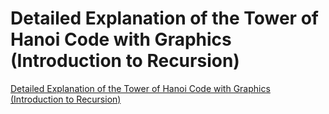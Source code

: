 # Detailed Explanation of the Tower of Hanoi Code with Graphics (Introduction to Recursion)
[Detailed Explanation of the Tower of Hanoi Code with Graphics (Introduction to Recursion)](https://aiwithcloud.com/2022/09/14/detailed_explanation_of_the_tower_of_hanoi_code_with_graphics_introduction_to_recursion/)